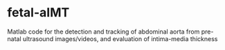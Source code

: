 # fetal-aIMT
Matlab code for the detection and tracking of abdominal aorta from pre-natal ultrasound images/videos, and evaluation of intima-media thickness
